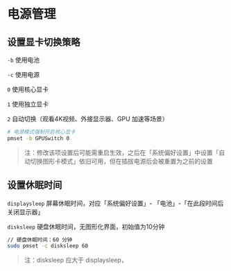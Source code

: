# 电源管理

## 设置显卡切换策略

```-b``` 使用电池

```-c``` 使用电源

```0``` 使用核心显卡

```1``` 使用独立显卡

```2``` 自动切换（观看4K视频、外接显示器、GPU 加速等场景）

```bash
# 电源模式强制开启核心显卡
pmset -b GPUSwitch 0
```

> 注：修改该项设置后可能需重启生效，之后在「系统偏好设置」中设置「自动切换图形卡模式」依旧可用，但在插拔电源后会被重置为之前的设置

## 设置休眠时间

```displaysleep``` 屏幕休眠时间，对应「系统偏好设置」- 「电池」-「在此段时间后关闭显示器」

```disksleep``` 硬盘休眠时间，无图形化界面，初始值为10分钟

```bash
// 硬盘休眠时间：60 分钟
sudo pmset -c disksleep 60
```

> 注：disksleep 应大于 displaysleep，